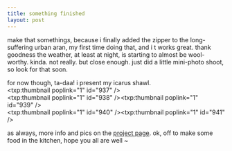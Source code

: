 ```yaml
---
title: something finished    
layout: post
---
```


make that something*s*, because i finally added the zipper to the long-suffering urban aran, my first time doing that, and i t works great. thank goodness the weather, at least at night, is starting to almost be wool-worthy. kinda. not really. but close enough. just did a little mini-photo shoot, so look for that soon. 

for now though, ta-daa! i present my icarus shawl.   
<span class="pic3"><txp:thumbnail poplink="1" id="937" /></span>  
<span class="pic3"><txp:thumbnail poplink="1" id="938" /></span><span class="pic3"><txp:thumbnail poplink="1" id="939" /></span>  
<span class="pic3"><txp:thumbnail poplink="1" id="940" /></span><span class="pic3"><txp:thumbnail poplink="1" id="941" /></span>

as always, more info and pics on the [project page][1]. ok, off to make some food in the kitchen, hope you all are well ~

 [1]: http://mellowtrouble.net/projects/icarus-shawl